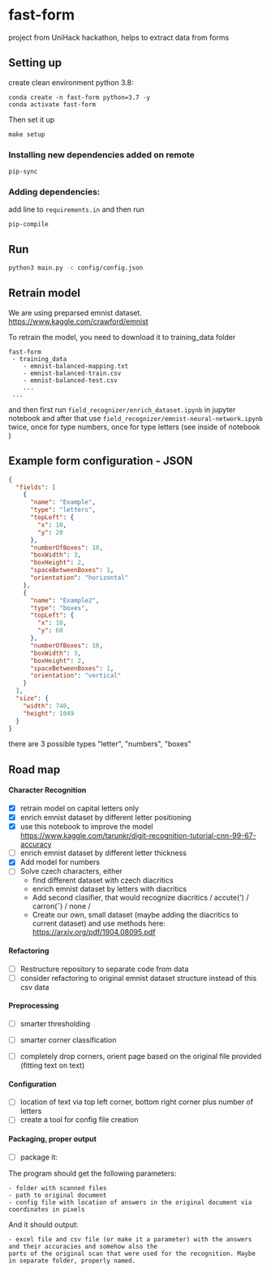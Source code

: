 # fast-form
project from UniHack hackathon, helps to extract data from forms

## Setting up
create clean environment python 3.8:
```
conda create -n fast-form python=3.7 -y
conda activate fast-form
```

Then set it up

```
make setup
```
### Installing new dependencies added on remote

```
pip-sync
```

### Adding dependencies:

add line to `requirements.in` and then run
```
pip-compile
```

## Run
```bash
python3 main.py -c config/config.json
``` 

## Retrain model
We are using preparsed emnist dataset.
https://www.kaggle.com/crawford/emnist

To retrain the model, you need to download it to training_data folder 
```text
fast-form
 - training_data
    - emnist-balanced-mapping.txt
    - emnist-balanced-train.csv
    - emnist-balanced-test.csv
    ...
 ...
```

and then first run `field_recognizer/enrich_dataset.ipynb` in jupyter notebook and after that use
 `field_recognizer/emnist-neural-network.ipynb` twice, once for type numbers, once for type letters 
 (see inside of notebook )

## Example form configuration - JSON

``` json
{
  "fields": [
    {
      "name": "Example",
      "type": "letters",
      "topLeft": {
        "x": 10,
        "y": 20
      },
      "numberOfBoxes": 10,
      "boxWidth": 3,
      "boxHeight": 2,
      "spaceBetweenBoxes": 1,
      "orientation": "horizontal"
    },
    {
      "name": "Example2",
      "type": "boxes",
      "topLeft": {
        "x": 10,
        "y": 60
      },
      "numberOfBoxes": 10,
      "boxWidth": 3,
      "boxHeight": 2,
      "spaceBetweenBoxes": 1,
      "orientation": "vertical"
    }
  ],
  "size": {
    "width": 740,
    "height": 1049
  }
}
```
there are 3 possible types "letter", "numbers", "boxes"

## Road map

#### Character Recognition
 * [x] retrain model on capital letters only
 * [x] enrich emnist dataset by different letter positioning
 * [x] use this notebook to improve the model https://www.kaggle.com/tarunkr/digit-recognition-tutorial-cnn-99-67-accuracy
 * [ ] enrich emnist dataset by different letter thickness
 * [x] Add model for numbers
 * [ ] Solve czech characters, either
   * find different dataset with czech diacritics
   * enrich emnist dataset by letters with diacritics 
   * Add second clasifier, that would recognize diacritics  / accute(') / carron(ˇ) / none  / 
   * Create our own, small dataset (maybe adding the diacritics to current dataset)
    and use methods here: https://arxiv.org/pdf/1904.08095.pdf
   
#### Refactoring
 * [ ] Restructure repository to separate code from data
 * [ ] consider refactoring to original emnist dataset structure instead of this csv data

#### Preprocessing
 * [ ] smarter thresholding
 * [ ] smarter corner classification
 * [ ] completely drop corners, orient page based on the original file provided (fitting text on text)

 
#### Configuration
 * [ ] location of text via top left corner, bottom right corner plus number of letters
 * [ ] create a tool for config file creation
 
#### Packaging, proper output
* [ ] package it:

The program should get the following parameters:

    - folder with scanned files
    - path to original document
    - config file with location of answers in the original document via coordinates in pixels

And it should output:

    - excel file and csv file (or make it a parameter) with the answers and their accuracies and somehow also the 
    parts of the original scan that were used for the recognition. Maybe in separate folder, properly named.
